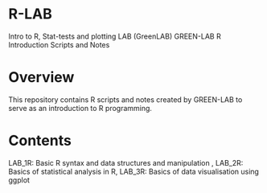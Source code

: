 # R-LAB
Intro to R, Stat-tests and plotting LAB (GreenLAB)
GREEN-LAB R Introduction Scripts and Notes
# Overview
This repository contains R scripts and notes created by GREEN-LAB to serve as an introduction to R programming. 
# Contents
LAB_1R: Basic R syntax and data structures and manipulation ,
LAB_2R: Basics of statistical analysis in R,
LAB_3R: Basics of data visualisation using ggplot 
